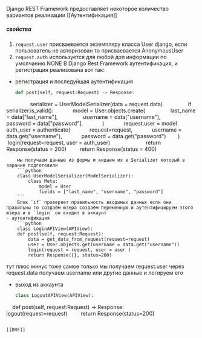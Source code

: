 Django REST Framework предоставляет некоторое количество вариантов реализации [[Аутентификация]]

##### свойства
1. `request.user`  присваевается экземпляру класса User django, если пользователь не авторизован то присваевается AnonymousUser 
2. `request.auth` используется для любой доп информации по умолчанию NONE
В Django Rest Framework аутентификация, и регистрация реализована вот так: 
- регистрация и последуйщая аутентификация
  ```python
  def post(self, request:Request) -> Response:
        
        serializer = UserModelSerializer(data = request.data)
        
        if serializer.is_valid():
            model = User.objects.create(
                last_name = data["last_name"],
                username = data["username"],
                password = data["password"],
            )
            request.user = model
            auth_user = authenticate(
	            request=request,
	            username = data.get("username"),
	            password = data.get("password")
	       )
           login(request=request, user = auth_user)
           
           return Response(status = 200)
        return Response(status = 400)
``` 
	мы получаем данные из формы и кидаем их в Serializer который в зарание подготовили
	```python
	class UserModelSerializer(ModelSerializer):
	    class Meta:
	        model = User
	        fields = ["last_name", "username", "password"]
	```
	Блок `if` проверяет правильность вводимых данных если они правильны то создаём юзера создаём переменную и аутентифицируем этого юзера и в `login` он входит в аккаунт
- аутентификация 
	```python
	class LoginAPIView(APIView):
    def post(self, request:Request):
        data = get_data_from_request(request=request)
        user = User.objects.get(username = data.get("username"))
        login(request = request, user = user )
        return Response({}, status=200)
```
тут плюс минус тоже самое только мы получаем request.user через request.data получаем username или другие данные и логируем его
- выход из аккаунта
  ```python
  class LogoutAPIView(APIView):
    def post(self, request:Request) -> Response:
        logout(request=request)
        return Response(status=200)
```

[[DRF]]